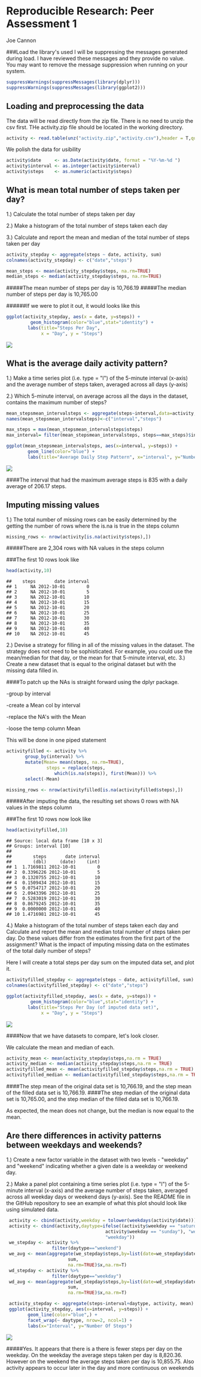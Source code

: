 # Reproducible Research: Peer Assessment 1
Joe Cannon  




###Load the library's used
I will be suppressing the messages generated during load. I have reviewed these messages and they provide no value. You may want to remove the message suppression when running on your system.

```r
suppressWarnings(suppressMessages(library(dplyr)))
suppressWarnings(suppressMessages(library(ggplot2)))
```

## Loading and preprocessing the data
The data will be read directly from the zip file. There is no need to unzip the csv first. THe activity.zip file should be located in the working directory.


```r
activity <- read.table(unz("activity.zip","activity.csv"),header = T,quote="\"", sep=",",na.strings = NA)
```

We polish the data for usibility

```r
activity$date     <- as.Date(activity$date, format = "%Y-%m-%d ")
activity$interval <- as.integer(activity$interval)
activity$steps    <- as.numeric(activity$steps)
```



## What is mean total number of steps taken per day?
1.) Calculate the total number of steps taken per day

2.) Make a histogram of the total number of steps taken each day

3.) Calculate and report the mean and median of the total number of steps taken per day


```r
activity_stepday <- aggregate(steps ~ date, activity, sum)
colnames(activity_stepday) <- c("date","steps")

mean_steps <- mean(activity_stepday$steps, na.rm=TRUE)
median_steps <- median(activity_stepday$steps, na.rm=TRUE)
```
#####The mean number of steps per day is 10,766.19
#####The median number of steps per day is 10,765.00


######If we were to plot it out, it would looks like this

```r
ggplot(activity_stepday, aes(x = date, y=steps)) + 
         geom_histogram(color="blue",stat="identity") +
        labs(title="Steps Per Day", 
             x = "Day", y = "Steps") 
```

![](PA1_template_files/figure-html/unnamed-chunk-5-1.png) 

## What is the average daily activity pattern?
1.) Make a time series plot (i.e. type = "l") of the 5-minute interval (x-axis) and the average number of steps taken, averaged across all days (y-axis)

2.) Which 5-minute interval, on average across all the days in the dataset, contains the maximum number of steps?


```r
mean_stepsmean_intervalsteps <- aggregate(steps~interval,data=activity, mean, na.rm=TRUE)
names(mean_stepsmean_intervalsteps)<-c("interval","steps")

max_steps = max(mean_stepsmean_intervalsteps$steps)
max_interval= filter(mean_stepsmean_intervalsteps, steps==max_steps)$interval

ggplot(mean_stepsmean_intervalsteps, aes(x=interval, y=steps)) +   
        geom_line(color="blue") +  
        labs(title="Average Daily Step Pattern", x="interval", y="Number of steps")
```

![](PA1_template_files/figure-html/unnamed-chunk-6-1.png) 

####The interval that had the maximum average steps is 835 with a daily average of 206.17 steps.

## Imputing missing values

1.) The total number of missing rows can be easily determined by the getting the number of rows where the is.na is true in the steps column

```r
missing_rows <- nrow(activity[is.na(activity$steps),])
```

#####There are 2,304 rows with NA values in the steps column

###The first 10 rows look like 

```r
head(activity,10)
```

```
##    steps       date interval
## 1     NA 2012-10-01        0
## 2     NA 2012-10-01        5
## 3     NA 2012-10-01       10
## 4     NA 2012-10-01       15
## 5     NA 2012-10-01       20
## 6     NA 2012-10-01       25
## 7     NA 2012-10-01       30
## 8     NA 2012-10-01       35
## 9     NA 2012-10-01       40
## 10    NA 2012-10-01       45
```


2.) Devise a strategy for filling in all of the missing values in the dataset. The strategy does not need to be sophisticated. For example, you could use the mean/median for that day, or the mean for that 5-minute interval, etc.
3.) Create a new dataset that is equal to the original dataset but with the missing data filled in.


####To patch up the NAs is straight forward using the dplyr package. 

-group by interval 

-create a Mean col by interval 

-replace the NA's with the Mean 

-loose the temp column Mean 

This will be done in one piped statement


```r
activityfilled <- activity %>%
       group_by(interval) %>%
       mutate(Mean= mean(steps, na.rm=TRUE), 
               steps = replace(steps, 
                  which(is.na(steps)), first(Mean))) %>%
       select(-Mean)
```



```r
missing_rows <- nrow(activityfilled[is.na(activityfilled$steps),])
```
#####After imputing the data, the resulting set shows 0 rows with NA values in the steps column

###The first 10 rows now look like 

```r
head(activityfilled,10)
```

```
## Source: local data frame [10 x 3]
## Groups: interval [10]
## 
##        steps       date interval
##        (dbl)     (date)    (int)
## 1  1.7169811 2012-10-01        0
## 2  0.3396226 2012-10-01        5
## 3  0.1320755 2012-10-01       10
## 4  0.1509434 2012-10-01       15
## 5  0.0754717 2012-10-01       20
## 6  2.0943396 2012-10-01       25
## 7  0.5283019 2012-10-01       30
## 8  0.8679245 2012-10-01       35
## 9  0.0000000 2012-10-01       40
## 10 1.4716981 2012-10-01       45
```

4.) Make a histogram of the total number of steps taken each day and Calculate and report the mean and median total number of steps taken per day. Do these values differ from the estimates from the first part of the assignment? What is the impact of imputing missing data on the estimates of the total daily number of steps?

Here I will create a total steps per day sum on the imputed data set, and plot it.


```r
activityfilled_stepday <- aggregate(steps ~ date, activityfilled, sum)
colnames(activityfilled_stepday) <- c("date","steps")

ggplot(activityfilled_stepday, aes(x = date, y=steps)) + 
         geom_histogram(color="blue",stat="identity") +
        labs(title="Steps Per Day (of imputed data set)", 
             x = "Day", y = "Steps") 
```

![](PA1_template_files/figure-html/unnamed-chunk-12-1.png) 

####Now that we have datasets to compare, let's look closer.

We calculate the mean and median of each. 


```r
activity_mean <- mean(activity_stepday$steps,na.rm = TRUE)
activity_median <- median(activity_stepday$steps,na.rm = TRUE)
activityfilled_mean <- mean(activityfilled_stepday$steps,na.rm = TRUE)
activityfilled_median <- median(activityfilled_stepday$steps,na.rm = TRUE)
```


####The step mean of the original data set is 10,766.19, and the step mean of the filled data set is 10,766.19.
####The step median of the original data set is 10,765.00, and the step median of the filled data set is 10,766.19.

As expected, the mean does not change, but the median is now equal to the mean.

## Are there differences in activity patterns between weekdays and weekends?
1.) Create a new factor variable in the dataset with two levels - "weekday" and "weekend" indicating whether a given date is a weekday or weekend day.

2.) Make a panel plot containing a time series plot (i.e. type = "l") of the 5-minute interval (x-axis) and the average number of steps taken, averaged across all weekday days or weekend days (y-axis). See the README file in the GitHub repository to see an example of what this plot should look like using simulated data.


```r
 activity <- cbind(activity,weekday = tolower(weekdays(activity$date)))
 activity <- cbind(activity,daytype=ifelse((activity$weekday == "saturday" | 
                                     activity$weekday == "sunday"), "weekend", 
                                     "weekday"))
 we_stepday <- activity %>%
                 filter(daytype=="weekend")
 we_avg <- mean(aggregate(we_stepday$steps,by=list(date=we_stepday$date), 
                       sum, 
                       na.rm=TRUE)$x,na.rm=T)
 wd_stepday <- activity %>%
                 filter(daytype=="weekday")
 wd_avg <- mean(aggregate(wd_stepday$steps,by=list(date=wd_stepday$date), 
                       sum, 
                       na.rm=TRUE)$x,na.rm=T)

 activity_stepday <- aggregate(steps~interval+daytype, activity, mean)
 ggplot(activity_stepday, aes(x=interval, y=steps)) + 
        geom_line(color="blue",) +
        facet_wrap(~ daytype, nrow=2, ncol=1) +
        labs(x="Interval", y="Number Of Steps") 
```

![](PA1_template_files/figure-html/unnamed-chunk-14-1.png) 

#####Yes. It appears that there is a there is fewer steps per day on the weekday. On the weekday the average steps taken per day is 8,820.36. However on the weekend the average steps taken per day is 10,855.75. Also activity appears to occur later in the day and more continuous on weekends       
       
